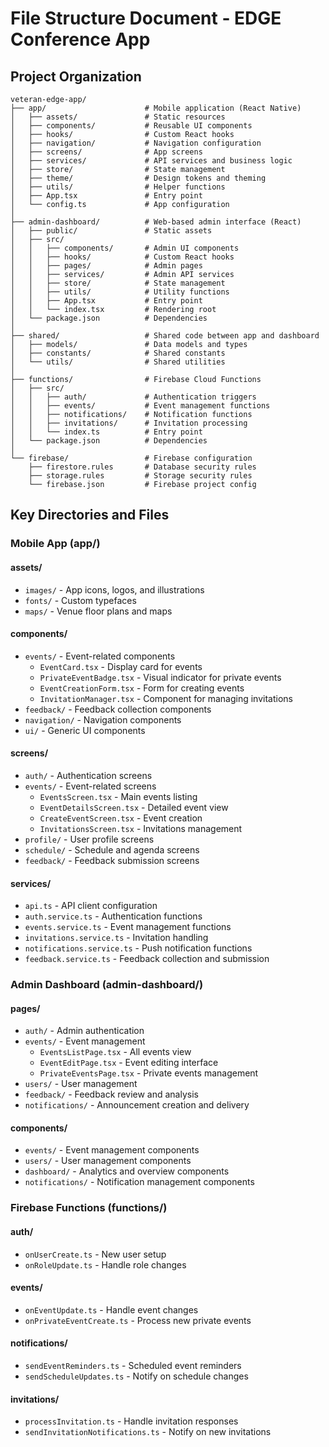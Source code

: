 # File Structure Document - EDGE Conference App

## Project Organization

```
veteran-edge-app/
├── app/                      # Mobile application (React Native)
│   ├── assets/               # Static resources
│   ├── components/           # Reusable UI components
│   ├── hooks/                # Custom React hooks
│   ├── navigation/           # Navigation configuration
│   ├── screens/              # App screens
│   ├── services/             # API services and business logic
│   ├── store/                # State management
│   ├── theme/                # Design tokens and theming
│   ├── utils/                # Helper functions
│   ├── App.tsx               # Entry point
│   └── config.ts             # App configuration
│
├── admin-dashboard/          # Web-based admin interface (React)
│   ├── public/               # Static assets
│   ├── src/
│   │   ├── components/       # Admin UI components
│   │   ├── hooks/            # Custom React hooks
│   │   ├── pages/            # Admin pages
│   │   ├── services/         # Admin API services
│   │   ├── store/            # State management
│   │   ├── utils/            # Utility functions
│   │   ├── App.tsx           # Entry point
│   │   └── index.tsx         # Rendering root
│   └── package.json          # Dependencies
│
├── shared/                   # Shared code between app and dashboard
│   ├── models/               # Data models and types
│   ├── constants/            # Shared constants
│   └── utils/                # Shared utilities
│
├── functions/                # Firebase Cloud Functions
│   ├── src/
│   │   ├── auth/             # Authentication triggers
│   │   ├── events/           # Event management functions
│   │   ├── notifications/    # Notification functions
│   │   ├── invitations/      # Invitation processing
│   │   └── index.ts          # Entry point
│   └── package.json          # Dependencies
│
└── firebase/                 # Firebase configuration
    ├── firestore.rules       # Database security rules
    ├── storage.rules         # Storage security rules
    └── firebase.json         # Firebase project config
```

## Key Directories and Files

### Mobile App (app/)

#### assets/
- `images/` - App icons, logos, and illustrations
- `fonts/` - Custom typefaces
- `maps/` - Venue floor plans and maps

#### components/
- `events/` - Event-related components
  - `EventCard.tsx` - Display card for events
  - `PrivateEventBadge.tsx` - Visual indicator for private events
  - `EventCreationForm.tsx` - Form for creating events
  - `InvitationManager.tsx` - Component for managing invitations
- `feedback/` - Feedback collection components
- `navigation/` - Navigation components
- `ui/` - Generic UI components

#### screens/
- `auth/` - Authentication screens
- `events/` - Event-related screens
  - `EventsScreen.tsx` - Main events listing
  - `EventDetailsScreen.tsx` - Detailed event view
  - `CreateEventScreen.tsx` - Event creation
  - `InvitationsScreen.tsx` - Invitations management
- `profile/` - User profile screens
- `schedule/` - Schedule and agenda screens
- `feedback/` - Feedback submission screens

#### services/
- `api.ts` - API client configuration
- `auth.service.ts` - Authentication functions
- `events.service.ts` - Event management functions
- `invitations.service.ts` - Invitation handling
- `notifications.service.ts` - Push notification functions
- `feedback.service.ts` - Feedback collection and submission

### Admin Dashboard (admin-dashboard/)

#### pages/
- `auth/` - Admin authentication
- `events/` - Event management
  - `EventsListPage.tsx` - All events view
  - `EventEditPage.tsx` - Event editing interface
  - `PrivateEventsPage.tsx` - Private events management
- `users/` - User management
- `feedback/` - Feedback review and analysis
- `notifications/` - Announcement creation and delivery

#### components/
- `events/` - Event management components
- `users/` - User management components
- `dashboard/` - Analytics and overview components
- `notifications/` - Notification management components

### Firebase Functions (functions/)

#### auth/
- `onUserCreate.ts` - New user setup
- `onRoleUpdate.ts` - Handle role changes

#### events/
- `onEventUpdate.ts` - Handle event changes
- `onPrivateEventCreate.ts` - Process new private events

#### notifications/
- `sendEventReminders.ts` - Scheduled event reminders
- `sendScheduleUpdates.ts` - Notify on schedule changes

#### invitations/
- `processInvitation.ts` - Handle invitation responses
- `sendInvitationNotifications.ts` - Notify on new invitations
